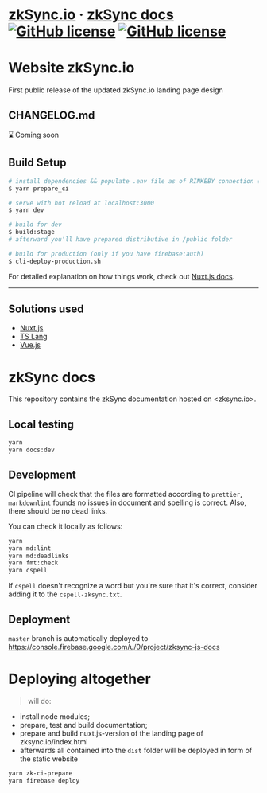 # [zkSync.io](https://zksync.io/) &middot; [zkSync docs](https://zksync.io/) [![GitHub license](https://img.shields.io/badge/license-MIT-blue.svg)](https://github.com/matter-labs/zksync-wallet/blob/master/LICENSE-MIT) [![GitHub license](https://img.shields.io/badge/license-Apache%202-blue)](https://github.com/matter-labs/zksync-wallet/blob/master/LICENSE-MIT) 


# Website zkSync.io 

First public release of the updated zkSync.io landing page design
 

## CHANGELOG.md

⌛️ Coming soon

## Build Setup

``` bash
# install dependencies && populate .env file as of RINKEBY connection (clear install)
$ yarn prepare_ci

# serve with hot reload at localhost:3000
$ yarn dev

# build for dev
$ build:stage
# afterward you'll have prepared distributive in /public folder

# build for production (only if you have firebase:auth) 
$ cli-deploy-production.sh  
```

For detailed explanation on how things work, check out [Nuxt.js docs](https://nuxtjs.org).

---

## Solutions used

* [Nuxt.js](https://nuxtjs.org)
* [TS Lang](https://www.typescriptlang.org)
* [Vue.js](https://vuejs.org)

# zkSync docs

This repository contains the zkSync documentation hosted on <zksync.io>.

## Local testing

```bash
yarn
yarn docs:dev
```

## Development

CI pipeline will check that the files are formatted according to `prettier`, `markdownlint` founds no issues in document
and spelling is correct. Also, there should be no dead links.

You can check it locally as follows:

```bash
yarn
yarn md:lint
yarn md:deadlinks
yarn fmt:check
yarn cspell
```

If `cspell` doesn't recognize a word but you're sure that it's correct, consider adding it to the `cspell-zksync.txt`.

## Deployment

`master` branch is automatically deployed to <https://console.firebase.google.com/u/0/project/zksync-js-docs>

# Deploying altogether

> will do:

 * install node modules;
 * prepare, test and build documentation;
 * prepare and build nuxt.js-version of the landing page of zksync.io/index.html
 * afterwards all contained into the `dist` folder will be deployed in form of the static website

```bash
yarn zk-ci-prepare
yarn firebase deploy
```
